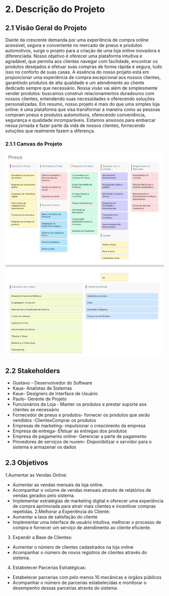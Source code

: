 # 2. Descrição do Projeto

## 2.1 Visão Geral do Projeto

Diante da crescente demanda por uma experiência de compra online acessível,
segura e conveniente no mercado de pneus e produtos automotivos, surge o projeto para a
criação de uma loja online inovadora e diferenciada. Nosso objetivo é oferecer uma
plataforma intuitiva e agradável, que permita aos clientes navegar com facilidade, encontrar
os produtos desejados e efetuar suas compras de forma rápida e segura, tudo isso no
conforto de suas casas.
A essência do nosso projeto está em proporcionar uma experiência de compra
excepcional aos nossos clientes, garantindo produtos de alta qualidade e um atendimento
ao cliente dedicado sempre que necessário. Nossa visão vai além de simplesmente vender
produtos: buscamos construir relacionamentos duradouros com nossos clientes,
entendendo suas necessidades e oferecendo soluções personalizadas.
Em resumo, nosso projeto é mais do que uma simples loja online: é uma plataforma
que visa transformar a maneira como as pessoas compram pneus e produtos automotivos,
oferecendo conveniência, segurança e qualidade incomparáveis. Estamos ansiosos para
embarcar nessa jornada e fazer parte da vida de nossos clientes, fornecendo soluções que
realmente fazem a diferença.

### 2.1.1 Canvas do Projeto
![Texto Alternativo](imagens/Canvas.png)

## 2.2 Stakeholders

- Gustavo - Desenvolvedor do Software
- Kaua- Analistas de Sistemas
- Kaue- Designers de Interface de Usuário
- Paulo- Gerente de Projeto
- Funcionários da Loja - Manter os produtos e prestar suporte aos clientes se necessário
- Fornecedor de pneus e produtos- fornecer os produtos que serão vendidos -ClientesComprar os produtos
- Empresas de marketing- impulsionar o crescimento da empresa
- Empresa de entrega- Efetuar as entregas dos produtos
- Empresa de pagamento online- Gerenciar a parte de pagamento
- Provedores de serviços de nuvem- Disponibilizar o servidor para o sistema e armazenar
os dados


## 2.3 Objetivos

1.Aumentar as Vendas Online:
- Aumentar as vendas mensais da loja online.
- Acompanhar o volume de vendas mensais através de relatórios de vendas gerados
pelo sistema.
- Implementar estratégias de marketing digital e oferecer uma experiência de compra
aprimorada para atrair mais clientes e incentivar compras repetidas.
2.Melhorar a Experiência do Cliente:
- Aumentar a taxa de satisfação do cliente
- Implementar uma interface de usuário intuitiva, melhorar o processo de compra e
fornecer um serviço de atendimento ao cliente eficiente.
3. Expandir a Base de Clientes:
- Aumentar o número de clientes cadastrados na loja online
- Acompanhar o número de novos registros de clientes através do sistema.
4. Estabelecer Parcerias Estratégicas:
- Estabelecer parcerias com pelo menos 10 mecânicas e órgãos públicos 
- Acompanhar o número de parcerias estabelecidas e monitorar o desempenho
dessas parcerias através do sistema.
